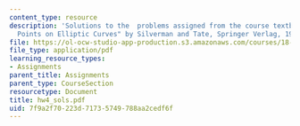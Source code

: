```yaml
---
content_type: resource
description: 'Solutions to the  problems assigned from the course textbook: "Rational
  Points on Elliptic Curves" by Silverman and Tate, Springer Verlag, 1992.'
file: https://ol-ocw-studio-app-production.s3.amazonaws.com/courses/18-704-seminar-in-algebra-and-number-theory-rational-points-on-elliptic-curves-fall-2004/7f9a2f70223d71735749788aa2cedf6f_hw4_sols.pdf
file_type: application/pdf
learning_resource_types:
- Assignments
parent_title: Assignments
parent_type: CourseSection
resourcetype: Document
title: hw4_sols.pdf
uid: 7f9a2f70-223d-7173-5749-788aa2cedf6f
---
```

